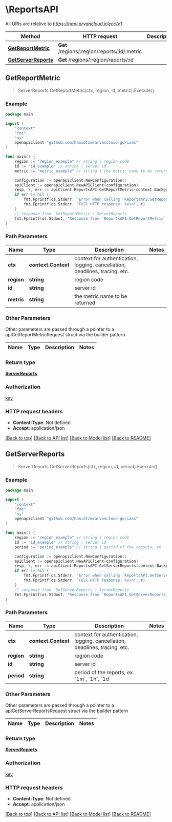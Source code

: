 # \ReportsAPI

All URIs are relative to *https://napi.arvancloud.ir/ecc/v1*

Method | HTTP request | Description
------------- | ------------- | -------------
[**GetReportMetric**](ReportsAPI.md#GetReportMetric) | **Get** /regions/:region/reports/:id/:metric | 
[**GetServerReports**](ReportsAPI.md#GetServerReports) | **Get** /regions/:region/reports/:id | 



## GetReportMetric

> ServerReports GetReportMetric(ctx, region, id, metric).Execute()





### Example

```go
package main

import (
    "context"
    "fmt"
    "os"
    openapiclient "github.com/hamidfzm/arvancloud-go/iaas"
)

func main() {
    region := "region_example" // string | region code
    id := "id_example" // string | server id
    metric := "metric_example" // string | the metric name to be returned

    configuration := openapiclient.NewConfiguration()
    apiClient := openapiclient.NewAPIClient(configuration)
    resp, r, err := apiClient.ReportsAPI.GetReportMetric(context.Background(), region, id, metric).Execute()
    if err != nil {
        fmt.Fprintf(os.Stderr, "Error when calling `ReportsAPI.GetReportMetric``: %v\n", err)
        fmt.Fprintf(os.Stderr, "Full HTTP response: %v\n", r)
    }
    // response from `GetReportMetric`: ServerReports
    fmt.Fprintf(os.Stdout, "Response from `ReportsAPI.GetReportMetric`: %v\n", resp)
}
```

### Path Parameters


Name | Type | Description  | Notes
------------- | ------------- | ------------- | -------------
**ctx** | **context.Context** | context for authentication, logging, cancellation, deadlines, tracing, etc.
**region** | **string** | region code | 
**id** | **string** | server id | 
**metric** | **string** | the metric name to be returned | 

### Other Parameters

Other parameters are passed through a pointer to a apiGetReportMetricRequest struct via the builder pattern


Name | Type | Description  | Notes
------------- | ------------- | ------------- | -------------




### Return type

[**ServerReports**](ServerReports.md)

### Authorization

[key](../README.md#key)

### HTTP request headers

- **Content-Type**: Not defined
- **Accept**: application/json

[[Back to top]](#) [[Back to API list]](../README.md#documentation-for-api-endpoints)
[[Back to Model list]](../README.md#documentation-for-models)
[[Back to README]](../README.md)


## GetServerReports

> ServerReports GetServerReports(ctx, region, id, period).Execute()





### Example

```go
package main

import (
    "context"
    "fmt"
    "os"
    openapiclient "github.com/hamidfzm/arvancloud-go/iaas"
)

func main() {
    region := "region_example" // string | region code
    id := "id_example" // string | server id
    period := "period_example" // string | period of the reports, ex. `1m`, `1h`, `1d`

    configuration := openapiclient.NewConfiguration()
    apiClient := openapiclient.NewAPIClient(configuration)
    resp, r, err := apiClient.ReportsAPI.GetServerReports(context.Background(), region, id, period).Execute()
    if err != nil {
        fmt.Fprintf(os.Stderr, "Error when calling `ReportsAPI.GetServerReports``: %v\n", err)
        fmt.Fprintf(os.Stderr, "Full HTTP response: %v\n", r)
    }
    // response from `GetServerReports`: ServerReports
    fmt.Fprintf(os.Stdout, "Response from `ReportsAPI.GetServerReports`: %v\n", resp)
}
```

### Path Parameters


Name | Type | Description  | Notes
------------- | ------------- | ------------- | -------------
**ctx** | **context.Context** | context for authentication, logging, cancellation, deadlines, tracing, etc.
**region** | **string** | region code | 
**id** | **string** | server id | 
**period** | **string** | period of the reports, ex. &#x60;1m&#x60;, &#x60;1h&#x60;, &#x60;1d&#x60; | 

### Other Parameters

Other parameters are passed through a pointer to a apiGetServerReportsRequest struct via the builder pattern


Name | Type | Description  | Notes
------------- | ------------- | ------------- | -------------




### Return type

[**ServerReports**](ServerReports.md)

### Authorization

[key](../README.md#key)

### HTTP request headers

- **Content-Type**: Not defined
- **Accept**: application/json

[[Back to top]](#) [[Back to API list]](../README.md#documentation-for-api-endpoints)
[[Back to Model list]](../README.md#documentation-for-models)
[[Back to README]](../README.md)

